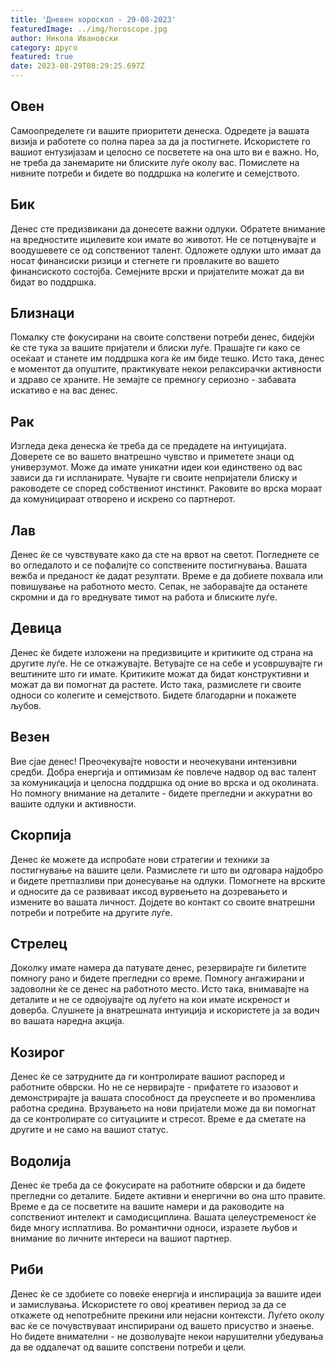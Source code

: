 ```yaml
---
title: 'Дневен хороскоп - 29-08-2023'
featuredImage: ../img/horoscope.jpg
author: Никола Ивановски
category: друго
featured: true
date: 2023-08-29T08:29:25.697Z
---
```

## Овен
Самоопределете ги вашите приоритети денеска. Одредете ја вашата визија и работете со полна пареа за да ја постигнете. Искористете го вашиот ентузијазам и целосно се посветете на она што ви е важно. Но, не треба да занемарите ни блиските луѓе околу вас. Помислете на нивните потреби и бидете во поддршка на колегите и семејството. 

## Бик
Денес сте предизвикани да донесете важни одлуки. Обратете внимание на вредностите ицилевите кои имате во животот. Не се потценувајте и воодушевете се од сопствениот талент. Одложете одлуки што имаат да носат финансиски ризици и стегнете ги провлаките во вашето финансиското состојба. Семејните врски и пријателите можат да ви бидат во поддршка.

## Близнаци
Помалку сте фокусирани на своите сопствени потреби денес, бидејќи ќе сте тука за вашите пријатели и блиски луѓе. Прашајте ги како се осеќаат и станете им поддршка кога ќе им биде тешко. Исто така, денес е моментот да опуштите, практикувате некои релаксирачки активности и здраво се храните. Не земајте се премногу сериозно - забавата искативо е на вас денес.

## Рак
Изгледа дека денеска ќе треба да се предадете на интуицијата. Доверете се во вашето внатрешно чувство и приметете знаци од универзумот. Може да имате уникатни идеи кои единствено од вас зависи да ги испланирате. Чувајте ги своите непријатели блиску и раководете се според собствениот инстинкт. Раковите во врска мораат да комуницираат отворено и искрено со партнерот.

## Лав
Денес ќе се чувствувате како да сте на врвот на светот. Погледнете се во огледалото и се пофалијте со сопствените постигнувања. Вашата вежба и преданост ќе дадат резултати. Време е да добиете похвала или повишување на работното место. Сепак, не заборавајте да останете скромни и да го вреднувате тимот на работа и блиските луѓе.

## Девица
Денес ќе бидете изложени на предизвиците и критиките од страна на другите луѓе. Не се откажувајте. Ветувајте се на себе и усовршувајте ги вештините што ги имате. Критиките можат да бидат конструктивни и можат да ви помогнат да растете. Исто така, размислете ги своите односи со колегите и семејството. Бидете благодарни и покажете љубов.

## Везен
Вие сјае денес! Преочекувајте новости и неочекувани интензивни средби. Добра енергија и оптимизам ќе повлече надвор од вас талент за комуникација и целосна поддршка од оние во врска и од околината. Но помногу внимание на деталите - бидете прегледни и аккуратни во вашите одлуки и активности.

## Скорпија
Денес ќе можете да испробате нови стратегии и техники за постигнување на вашите цели. Размислете ги што ви одговара најдобро и бидете претпазливи при донесување на одлуки. Помогнете на врските и односите да се развиваат иксод вурвењето на дозревањето и измените во вашата личност. Дојдете во контакт со своите внатрешни потреби и потребите на другите луѓе.

## Стрелец
Доколку имате намера да патувате денес, резервирајте ги билетите помногу рано и бидете прегледни со време. Помногу ангажирани и задоволни ќе се денес на работното место. Исто така, внимавајте на деталите и не се одвојувајте од луѓето на кои имате искреност и доверба. Слушнете ја внатрешната интуиција и искористете ја за водич во вашата наредна акција.

## Козирог
Денес ќе се затрудните да ги контролирате вашиот распоред и работните обврски. Но не се нервирајте - прифатете го изазовот и демонстрирајте ја вашата способност да преуспеете и во променлива работна средина. Врзувањето на нови пријатели може да ви помогнат да се контролирате со ситуациите и стресот. Време е да сметате на другите и не само на вашиот статус.

## Водолија
Денес ќе треба да се фокусирате на работните обврски и да бидете прегледни со деталите. Бидете активни и енергични во она што правите. Време е да се посветите на вашите намери и да раководите на сопствениот интелект и самодисциплина. Вашата целеустременост ќе биде многу исплатлива. Во романтични односи, изразете љубов и внимание во личните интереси на вашиот партнер.

## Риби
Денес ќе се здобиете со повеќе енергија и инспирација за вашите идеи и замислувања. Искористете го овој креативен период за да се откажете од непотребните прекини или нејасни контексти. Луѓето околу вас ќе се почувствуваат инспирирани од вашето присуство и знаење. Но бидете внимателни - не дозволувајте некои нарушителни убедувања да ве оддалечат од вашите сопствени потреби и цели.